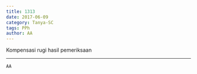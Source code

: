 ```yaml
---
title: 1313
date: 2017-06-09
category: Tanya-SC
tags: PPh
author: AA
---
```


Kompensasi rugi hasil pemeriksaan

---



`AA`

